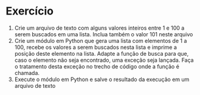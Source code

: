 # Exercício
1. Crie um arquivo de texto com alguns valores inteiros entre 1 e 100 a serem buscados em uma lista. Inclua também o valor 101 neste arquivo
2. Crie um módulo em Python que gera uma lista com elementos de 1 a 100, recebe os valores a serem buscados nesta lista e imprime a posição deste elemento na lista. Adapte a função de busca para que, caso o elemento não seja encontrado, uma exceção seja lançada. Faça o tratamento desta exceção no trecho de código onde a função é chamada.
3. Execute o módulo em Python e salve o resultado da execução em um arquivo de texto